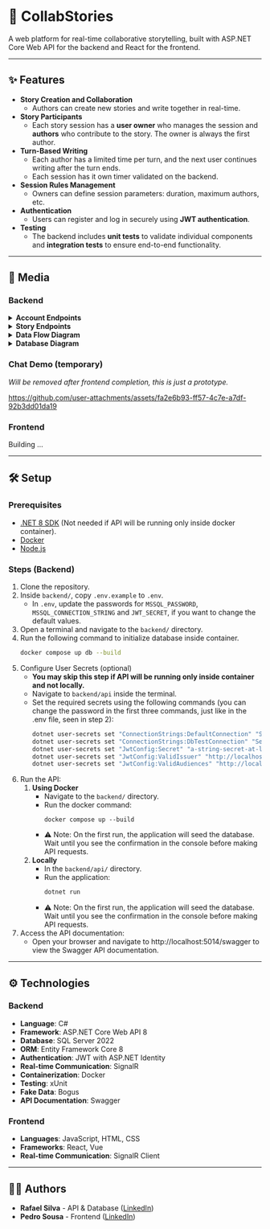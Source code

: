 # 📔 CollabStories
A web platform for real-time collaborative storytelling, built with ASP.NET Core Web API for the backend and React for the frontend.

---

## ✨ Features
- **Story Creation and Collaboration**
    - Authors can create new stories and write together in real-time.
- **Story Participants**
    - Each story session has a **user owner** who manages the session and **authors** who contribute to the story. The owner is always the first author.
- **Turn-Based Writing**
    - Each author has a limited time per turn, and the next user continues writing after the turn ends.
    - Each session has it own timer validated on the backend.
- **Session Rules Management**
    - Owners can define session parameters: duration, maximum authors, etc.
- **Authentication**
    - Users can register and log in securely using **JWT authentication**.
- **Testing**
    - The backend includes **unit tests** to validate individual components and **integration tests** to ensure end-to-end functionality.

---

## 📸 Media
### Backend
<details>
    <summary><b>Account Endpoints</b></summary>
    <img alt="account-endpoints" src="https://github.com/user-attachments/assets/bc43c456-3a64-46a9-8515-93a1253f534f" />
</details>
<details>
    <summary><b>Story Endpoints</b></summary>
    <img width="925" height="611" alt="story-endpoints" src="https://github.com/user-attachments/assets/2e8fdbf4-ff20-4ec8-9aa9-0e17e199ca59" />
</details>
<details>
    <summary><b>Data Flow Diagram</b></summary>
    <img width="860" height="907" alt="data-flow-diagram" src="https://github.com/user-attachments/assets/8339bb41-09f2-411f-947f-9f32c09aaea7" />
</details>
<details>
    <summary><b>Database Diagram</b></summary>
    <img width="2354" height="1732" alt="database-diagram" src="https://github.com/user-attachments/assets/509c2495-8c27-4c1d-8cd3-238e80c0933c" />
</details>

### Chat Demo (temporary)
*Will be removed after frontend completion, this is just a prototype.*

https://github.com/user-attachments/assets/fa2e6b93-ff57-4c7e-a7df-92b3dd01da19


### Frontend
Building ...

---

## 🛠 Setup
### Prerequisites
- [.NET 8 SDK](https://dotnet.microsoft.com/en-us/download/dotnet/8.0) (Not needed if API will be running only inside docker container).
- [Docker](https://www.docker.com/get-started/)
- [Node.js](https://nodejs.org/en/download)

### Steps (Backend)
1. Clone the repository.
2. Inside `backend/`, copy `.env.example` to `.env`.
   - In `.env`, update the passwords for `MSSQL_PASSWORD`, `MSSQL_CONNECTION_STRING` and `JWT_SECRET`, if you want to change the default values.
3. Open a terminal and navigate to the `backend/` directory.
4. Run the following command to initialize database inside container.
   ```bash
   docker compose up db --build
   ```
5. Configure User Secrets (optional)
   - **You may skip this step if API will be running only inside container and not locally.**
   - Navigate to `backend/api` inside the terminal.
   - Set the required secrets using the following commands (you can change the password in the first three commands, just like in the .env file, seen in step 2):
     ```bash
     dotnet user-secrets set "ConnectionStrings:DefaultConnection" "Server=localhost,1434; Database=CollabStoriesDB; MultipleActiveResultSets=True;User ID=sa;Password='examplePassword1234'; Encrypt=False;"
     dotnet user-secrets set "ConnectionStrings:DbTestConnection" "Server=localhost,1434; Database=CollabStoriesDBTest; MultipleActiveResultSets=True;User ID=sa;Password='examplePassword1234'; Encrypt=False;"
     dotnet user-secrets set "JwtConfig:Secret" "a-string-secret-at-least-256-bits-long"
     dotnet user-secrets set "JwtConfig:ValidIssuer" "http://localhost:5014/"
     dotnet user-secrets set "JwtConfig:ValidAudiences" "http://localhost:5014/"
     ```
6. Run the API:
   1. **Using Docker**
      - Navigate to the `backend/` directory.
      - Run the docker command:
        ```
        docker compose up --build
        ```
      - ⚠️ Note: On the first run, the application will seed the database. Wait until you see the confirmation in the console before making API requests.        
   2. **Locally**
      - In the `backend/api/` directory.
      - Run the application:
        ```bash
        dotnet run
        ```
      - ⚠️ Note: On the first run, the application will seed the database. Wait until you see the confirmation in the console before making API requests.
7. Access the API documentation:
   - Open your browser and navigate to http://localhost:5014/swagger to view the Swagger API documentation.

---

## ⚙ Technologies
### Backend
- **Language**: C#  
- **Framework**: ASP.NET Core Web API 8  
- **Database**: SQL Server 2022  
- **ORM**: Entity Framework Core 8  
- **Authentication**: JWT with ASP.NET Identity  
- **Real-time Communication**: SignalR  
- **Containerization**: Docker  
- **Testing**: xUnit  
- **Fake Data**: Bogus  
- **API Documentation**: Swagger  

### Frontend
- **Languages**: JavaScript, HTML, CSS  
- **Frameworks**: React, Vue  
- **Real-time Communication**: SignalR Client  

---

## 🙋‍♂️ Authors
- **Rafael Silva** - API & Database ([LinkedIn](https://www.linkedin.com/in/rafa-silva-v/))
- **Pedro Sousa** - Frontend ([LinkedIn](https://www.linkedin.com/in/dsousr/))
